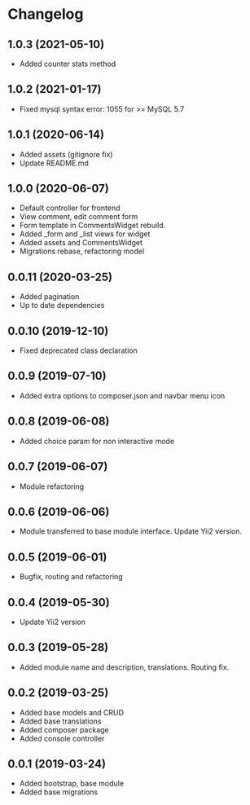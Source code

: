 Changelog
=========

## 1.0.3 (2021-05-10)
 * Added counter stats method
 
## 1.0.2 (2021-01-17)
 * Fixed mysql syntax error: 1055 for >= MySQL 5.7
 
## 1.0.1 (2020-06-14)
 * Added assets (gitignore fix)
 * Update README.md

## 1.0.0 (2020-06-07)
 * Default controller for frontend
 * View comment, edit comment form
 * Form template in CommentsWidget rebuild.
 * Added _form and _list views for widget
 * Added assets and CommentsWidget
 * Migrations rebase, refactoring model
 
## 0.0.11 (2020-03-25)
 * Added pagination
 * Up to date dependencies
 
## 0.0.10 (2019-12-10)
 * Fixed deprecated class declaration

## 0.0.9 (2019-07-10)
 * Added extra options to composer.json and navbar menu icon

## 0.0.8 (2019-06-08)
 * Added choice param for non interactive mode

## 0.0.7 (2019-06-07)
 * Module refactoring
 
## 0.0.6 (2019-06-06)
 * Module transferred to base module interface. Update Yii2 version.
 
## 0.0.5 (2019-06-01)
 * Bugfix, routing and refactoring
 
## 0.0.4 (2019-05-30)
 * Update Yii2 version
 
## 0.0.3 (2019-05-28)
 * Added module name and description, translations. Routing fix.
 
## 0.0.2 (2019-03-25)
 * Added base models and CRUD
 * Added base translations
 * Added composer package
 * Added console controller
 
## 0.0.1 (2019-03-24)
 * Added bootstrap, base module
 * Added base migrations